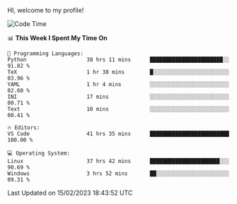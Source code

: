 HI, welcome to my profile!
<!--START_SECTION:waka-->
![Code Time](http://img.shields.io/badge/Code%20Time-528%20hrs%2056%20mins-blue)

📊 **This Week I Spent My Time On** 

```text
💬 Programming Languages: 
Python                   38 hrs 11 mins      ███████████████████████░░   91.82 % 
TeX                      1 hr 38 mins        █░░░░░░░░░░░░░░░░░░░░░░░░   03.96 % 
YAML                     1 hr 4 mins         ░░░░░░░░░░░░░░░░░░░░░░░░░   02.60 % 
INI                      17 mins             ░░░░░░░░░░░░░░░░░░░░░░░░░   00.71 % 
Text                     10 mins             ░░░░░░░░░░░░░░░░░░░░░░░░░   00.41 % 

🔥 Editors: 
VS Code                  41 hrs 35 mins      █████████████████████████   100.00 % 

💻 Operating System: 
Linux                    37 hrs 42 mins      ██████████████████████░░░   90.69 % 
Windows                  3 hrs 52 mins       ██░░░░░░░░░░░░░░░░░░░░░░░   09.31 % 

```


 Last Updated on 15/02/2023 18:43:52 UTC
<!--END_SECTION:waka-->
